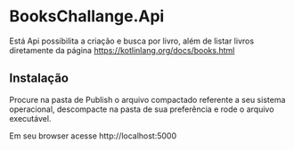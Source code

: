 # BooksChallange.Api

Está Api possibilita a criação e busca por livro, além de listar livros diretamente da página https://kotlinlang.org/docs/books.html

## Instalação

Procure na pasta de Publish o arquivo compactado referente a seu sistema operacional, descompacte na pasta de sua preferência e rode o arquivo executável.

Em seu browser acesse http://localhost:5000
